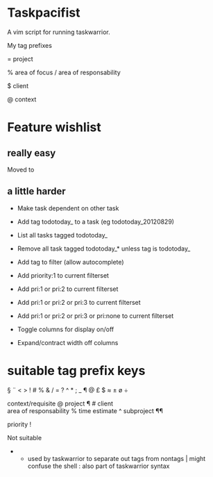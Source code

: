 Taskpacifist
============

A vim script for running taskwarrior.

My tag prefixes

 = project
 
 % area of focus / area of responsability

 $ client

 @ context  

Feature wishlist
================

really easy
-----------

Moved to 


a little harder
---------------

+ Make task dependent on other task
  
+ Add tag todotoday_<todaysdate> to a task (eg todotoday_20120829)

+ List all tasks tagged todotoday_<todaysdate>

+ Remove all task tagged todotoday_* unless tag is todotoday_<todaysdate>

+ Add tag to filter (allow autocomplete)

+ Add priority:1 to current filterset

+ Add pri:1 or pri:2  to current filterset

+ Add pri:1 or pri:2 or pri:3 to current filterset
  
+ Add pri:1 or pri:2 or pri:3 or pri:none to current filterset

+ Toggle columns for display on/off

+ Expand/contract width off columns



suitable tag prefix keys
========================
§  ¨ < >
! # % & / = ?
^ * 
; _
¶ @ £ $ ≈ ± ø 
÷


context/requisite @
project ¶ #
client  
area of responsability % 
time estimate ^
subproject ¶¶

priority !

Not suitable
- + used by taskwarrior to separate out tags from nontags
| might confuse the shell
: also part of taskwarrior syntax

